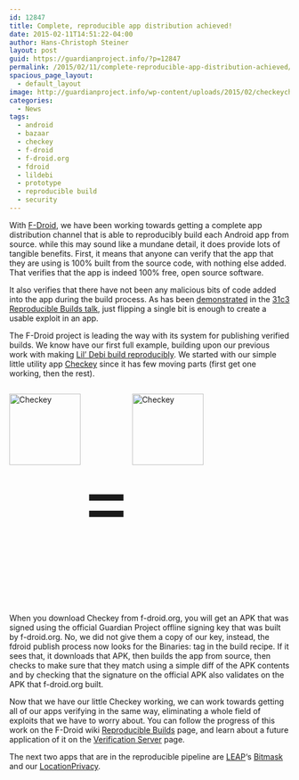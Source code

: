 ```yaml
---
id: 12847
title: Complete, reproducible app distribution achieved!
date: 2015-02-11T14:51:22-04:00
author: Hans-Christoph Steiner
layout: post
guid: https://guardianproject.info/?p=12847
permalink: /2015/02/11/complete-reproducible-app-distribution-achieved/
spacious_page_layout:
  - default_layout
image: http://guardianproject.info/wp-content/uploads/2015/02/checkeycheckey.png
categories:
  - News
tags:
  - android
  - bazaar
  - checkey
  - f-droid
  - f-droid.org
  - fdroid
  - lildebi
  - prototype
  - reproducible build
  - security
---
```

With <a href="https://f-droid.org" target="_blank">F-Droid</a>, we have been working towards getting a complete app distribution channel that is able to reproducibly build each Android app from source. while this may sound like a mundane detail, it does provide lots of tangible benefits. First, it means that anyone can verify that the app that they are using is 100% built from the source code, with nothing else added. That verifies that the app is indeed 100% free, open source software.

It also verifies that there have not been any malicious bits of code added into the app during the build process. As has been <a href="https://www.youtube.com/watch?v=5pAen7beYNc" target="_blank">demonstrated</a> in the <a href="http://events.ccc.de/congress/2014/Fahrplan/events/6240.html" target="_blank">31c3 Reproducible Builds talk</a>, just flipping a single bit is enough to create a usable exploit in an app.

The F-Droid project is leading the way with its system for publishing verified builds. We know have our first full example, building upon our previous work with making <a href="https://guardianproject.info/2014/06/09/our-first-deterministic-build-lil-debi-0-4-7/" target="_blank">Lil&#8217; Debi build reproducibly</a>. We started with our simple little utility app <a href="https://github.com/guardianproject/checkey" target="_blank">Checkey</a> since it has few moving parts (first get one working, then the rest).

<p style="float: left" >
  <a href="https://guardianproject.info/releases/Checkey-0.1.1.apk"><img src="https://guardianproject.info/wp-content/uploads/2015/02/ic_launcher-web.png" alt="Checkey" width="128" height="128" /></a>
</p>

<p style="float: left; text-align: center; line-height: 128px; font-size: 1000%" >
  =
</p>

<p style="float: left" >
  <a href="https://f-droid.org/repo/info.guardianproject.checkey_101.apk"><img src="https://guardianproject.info/wp-content/uploads/2015/02/ic_launcher-web.png" alt="Checkey" width="128" height="128" style="float: right" /></a>
</p>

<p style="clear: both;">
  <p>
    When you download Checkey from f-droid.org, you will get an APK that was signed using the official Guardian Project offline signing key that was built by f-droid.org. No, we did not give them a copy of our key, instead, the fdroid publish process now looks for the Binaries: tag in the build recipe. If it sees that, it downloads that APK, then builds the app from source, then checks to make sure that they match using a simple diff of the APK contents and by checking that the signature on the official APK also validates on the APK that f-droid.org built.
  </p>
  
  <p>
    Now that we have our little Checkey working, we can work towards getting all of our apps verifying in the same way, eliminating a whole field of exploits that we have to worry about. You can follow the progress of this work on the F-Droid wiki <a href="https://f-droid.org/wiki/page/Deterministic,_Reproducible_Builds" target="_blank">Reproducible Builds</a> page, and learn about a future application of it on the <a href="https://f-droid.org/wiki/page/Verification_Server" target="_blank">Verification Server</a> page.
  </p>
  
  <p>
    The next two apps that are in the reproducible pipeline are <a href="https://leap.se/" target="_blank">LEAP</a>&#8216;s <a href="https://gitlab.com/fdroid/fdroiddata/tree/master/metadata/se.leap.bitmaskclient.txt" target="_blank">Bitmask</a> and our <a href="https://gitlab.com/fdroid/fdroiddata/blob/master/metadata/info.guardianproject.locationprivacy.txt" target="_blank">LocationPrivacy</a>.
  </p>